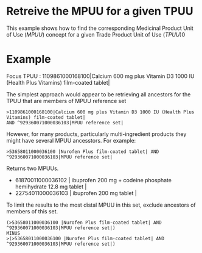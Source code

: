 # Retreive the MPUU for a given TPUU

This example shows how to find the corresponding Medicinal Product Unit of Use (_MPUU_) concept for a given Trade Product Unit of Use (_TPUU_)0

# Example
Focus TPUU : 1109861000168100|Calcium 600 mg plus Vitamin D3 1000 IU (Health Plus Vitamins) film-coated tablet|

The simplest approach would appear to be retrieving all ancestors for the TPUU that are members of MPUU reference set
```
>1109861000168100|Calcium 600 mg plus Vitamin D3 1000 IU (Health Plus Vitamins) film-coated tablet| 
AND ^929360071000036103|MPUU reference set|
```

However, for many products, particularly multi-ingredient products they might have several MPUU ancesstors.
For example:

```
>53658011000036100 |Nurofen Plus film-coated tablet| AND ^929360071000036103|MPUU reference set|
```
Returns two MPUUs.
* 61870011000036102 | ibuprofen 200 mg + codeine phosphate hemihydrate 12.8 mg tablet |
* 22754011000036103 | ibuprofen 200 mg tablet |

To limit the results to the most distal MPUU in this set, exclude ancestors of members of this set.
```
(>53658011000036100 |Nurofen Plus film-coated tablet| AND ^929360071000036103|MPUU reference set|)
MINUS
>(>53658011000036100 |Nurofen Plus film-coated tablet| AND ^929360071000036103|MPUU reference set|)
```
